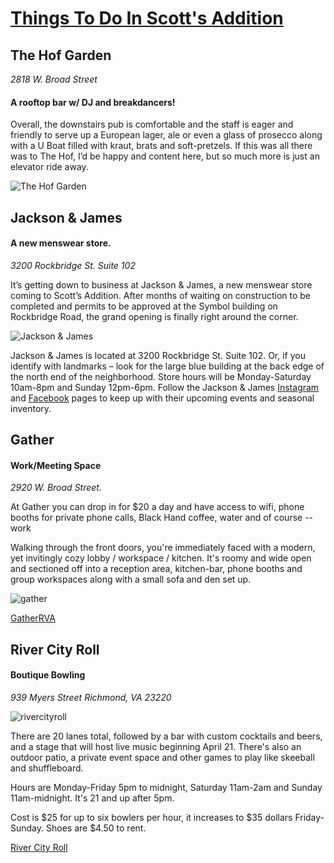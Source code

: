 # <u> Things To Do In Scott's Addition </u>

## The Hof Garden
_2818 W. Broad Street_
#### A rooftop bar w/ DJ and breakdancers!

Overall, the downstairs pub is comfortable and the staff is eager and friendly to serve up a European lager, ale or even a glass of prosecco along with a U Boat filled with kraut, brats and soft-pretzels. If this was all there was to The Hof, I’d be happy and content here, but so much more is just an elevator ride away.

![The Hof Garden](http://www.scottsaddition.com/resources/Pictures/Lounge%20section.jpg)


## Jackson & James
#### A new menswear store.

_3200 Rockbridge St. Suite 102_

It’s getting down to business at Jackson & James, a new menswear store coming to Scott’s Addition. After months of waiting on construction to be completed and permits to be approved at the Symbol building on Rockbridge Road, the grand opening is finally right around the corner.

![Jackson & James](http://www.scottsaddition.com/resources/Pictures/Store.jpg)

Jackson & James is located at 3200 Rockbridge St. Suite 102. Or, if you identify with landmarks – look for the large blue building at the back edge of the north end of the neighborhood. Store hours will be Monday-Saturday 10am-8pm and Sunday 12pm-6pm. Follow the Jackson & James [Instagram](https://www.instagram.com/jacksonandjamesmc/) and [Facebook](https://www.facebook.com/jacksonandjamesmc/) pages to keep up with their upcoming events and seasonal inventory.


## Gather

#### Work/Meeting Space
_2920 W. Broad Street._

At Gather you can drop in for $20 a day and have access to wifi, phone booths for private phone calls, Black Hand coffee, water and of course --
work

Walking through the front doors, you're immediately faced with a modern, yet invitingly cozy lobby / workspace / kitchen. It's roomy and wide open and sectioned off into a reception area, kitchen-bar, phone booths and group workspaces along with a small sofa and den set up.

![gather](http://www.scottsaddition.com/resources/Pictures/170228_GatherRVA_372.jpg)

[GatherRVA](http://www.gatherrva.com/en/page/scotts-addition)

## River City Roll

#### Boutique Bowling
_939 Myers Street
Richmond, VA 23220_

![rivercityroll](http://www.scottsaddition.com/resources/Pictures/IMG_0523.JPG)

There are 20 lanes total, followed by a bar with custom cocktails and beers, and a stage that will host live music beginning April 21. There's also an outdoor patio, a private event space and other games to play like skeeball and shuffleboard.

Hours are Monday-Friday 5pm to midnight, Saturday 11am-2am and Sunday 11am-midnight. It's 21 and up after 5pm.

Cost is $25 for up to six bowlers per hour, it increases to $35 dollars Friday-Sunday. Shoes are $4.50 to rent.

[River City Roll](https://www.rivercityroll.com)

